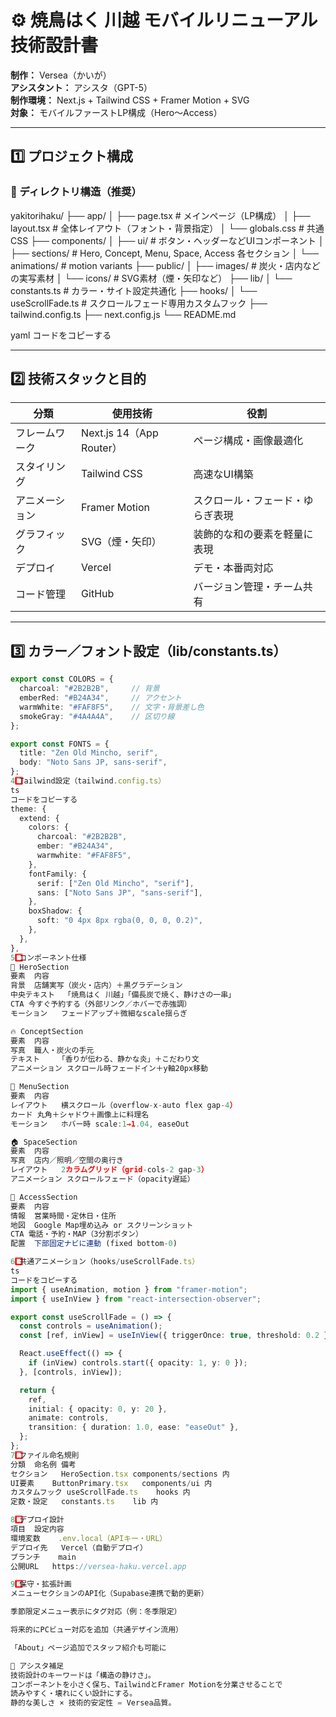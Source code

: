 # ⚙️ 焼鳥はく 川越 モバイルリニューアル 技術設計書

**制作：** Versea（かいが）  
**アシスタント：** アシスタ（GPT-5）  
**制作環境：** Next.js + Tailwind CSS + Framer Motion + SVG  
**対象：** モバイルファーストLP構成（Hero〜Access）

---

## 1️⃣ プロジェクト構成

### 📁 ディレクトリ構造（推奨）
yakitorihaku/
├── app/
│ ├── page.tsx # メインページ（LP構成）
│ ├── layout.tsx # 全体レイアウト（フォント・背景指定）
│ └── globals.css # 共通CSS
├── components/
│ ├── ui/ # ボタン・ヘッダーなどUIコンポーネント
│ ├── sections/ # Hero, Concept, Menu, Space, Access 各セクション
│ └── animations/ # motion variants
├── public/
│ ├── images/ # 炭火・店内などの実写素材
│ └── icons/ # SVG素材（煙・矢印など）
├── lib/
│ └── constants.ts # カラー・サイト設定共通化
├── hooks/
│ └── useScrollFade.ts # スクロールフェード専用カスタムフック
├── tailwind.config.ts
├── next.config.js
└── README.md

yaml
コードをコピーする

---

## 2️⃣ 技術スタックと目的

| 分類 | 使用技術 | 役割 |
|------|-----------|------|
| フレームワーク | Next.js 14（App Router） | ページ構成・画像最適化 |
| スタイリング | Tailwind CSS | 高速なUI構築 |
| アニメーション | Framer Motion | スクロール・フェード・ゆらぎ表現 |
| グラフィック | SVG（煙・矢印） | 装飾的な和の要素を軽量に表現 |
| デプロイ | Vercel | デモ・本番両対応 |
| コード管理 | GitHub | バージョン管理・チーム共有 |

---

## 3️⃣ カラー／フォント設定（lib/constants.ts）

```ts
export const COLORS = {
  charcoal: "#2B2B2B",     // 背景
  emberRed: "#B24A34",     // アクセント
  warmWhite: "#FAF8F5",    // 文字・背景差し色
  smokeGray: "#4A4A4A",    // 区切り線
};

export const FONTS = {
  title: "Zen Old Mincho, serif",
  body: "Noto Sans JP, sans-serif",
};
4️⃣ Tailwind設定（tailwind.config.ts）
ts
コードをコピーする
theme: {
  extend: {
    colors: {
      charcoal: "#2B2B2B",
      ember: "#B24A34",
      warmwhite: "#FAF8F5",
    },
    fontFamily: {
      serif: ["Zen Old Mincho", "serif"],
      sans: ["Noto Sans JP", "sans-serif"],
    },
    boxShadow: {
      soft: "0 4px 8px rgba(0, 0, 0, 0.2)",
    },
  },
},
5️⃣ コンポーネント仕様
🏮 HeroSection
要素	内容
背景	店舗実写（炭火・店内）＋黒グラデーション
中央テキスト	「焼鳥はく 川越」「備長炭で焼く、静けさの一串」
CTA	今すぐ予約する（外部リンク／ホバーで赤強調）
モーション	フェードアップ＋微細なscale揺らぎ

🔥 ConceptSection
要素	内容
写真	職人・炭火の手元
テキスト	「香りが伝わる、静かな炎」＋こだわり文
アニメーション	スクロール時フェードイン＋y軸20px移動

🍢 MenuSection
要素	内容
レイアウト	横スクロール（overflow-x-auto flex gap-4）
カード	丸角＋シャドウ＋画像上に料理名
モーション	ホバー時 scale:1→1.04, easeOut

🏠 SpaceSection
要素	内容
写真	店内／照明／空間の奥行き
レイアウト	2カラムグリッド（grid-cols-2 gap-3）
アニメーション	スクロールフェード（opacity遅延）

📍 AccessSection
要素	内容
情報	営業時間・定休日・住所
地図	Google Map埋め込み or スクリーンショット
CTA	電話・予約・MAP（3分割ボタン）
配置	下部固定ナビに連動 (fixed bottom-0)

6️⃣ 共通アニメーション（hooks/useScrollFade.ts）
ts
コードをコピーする
import { useAnimation, motion } from "framer-motion";
import { useInView } from "react-intersection-observer";

export const useScrollFade = () => {
  const controls = useAnimation();
  const [ref, inView] = useInView({ triggerOnce: true, threshold: 0.2 });

  React.useEffect(() => {
    if (inView) controls.start({ opacity: 1, y: 0 });
  }, [controls, inView]);

  return {
    ref,
    initial: { opacity: 0, y: 20 },
    animate: controls,
    transition: { duration: 1.0, ease: "easeOut" },
  };
};
7️⃣ ファイル命名規則
分類	命名例	備考
セクション	HeroSection.tsx	components/sections 内
UI要素	ButtonPrimary.tsx	components/ui 内
カスタムフック	useScrollFade.ts	hooks 内
定数・設定	constants.ts	lib 内

8️⃣ デプロイ設計
項目	設定内容
環境変数	.env.local（APIキー・URL）
デプロイ先	Vercel（自動デプロイ）
ブランチ	main
公開URL	https://versea-haku.vercel.app

9️⃣ 保守・拡張計画
メニューセクションのAPI化（Supabase連携で動的更新）

季節限定メニュー表示にタグ対応（例：冬季限定）

将来的にPCビュー対応を追加（共通デザイン流用）

「About」ページ追加でスタッフ紹介も可能に

💬 アシスタ補足
技術設計のキーワードは「構造の静けさ」。
コンポーネントを小さく保ち、TailwindとFramer Motionを分業させることで
読みやすく・壊れにくい設計にする。
静的な美しさ × 技術的安定性 = Versea品質。
